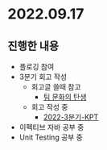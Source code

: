 # 2022.09.17

## 진행한 내용

- 플로깅 참여
- 3분기 회고 작성
	- 회고글 쓸때 참고
		- [팀 문화의 탄생](https://techblog.woowahan.com/2677/)
	- 회고 작성 중
		- [2022-3분기-KPT](https://jamboard.google.com/)
- 이펙티브 자바 공부 중
- Unit Testing 공부 중
